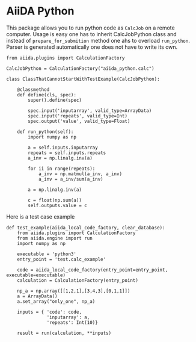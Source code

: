 # AiiDA Python

This package allows you to run python code as `CalcJob` on a remote computer. Usage is easy one has to inherit CalcJobPython class and instead of `prepare_for_submition` method one ahs to overload `run_python`. Parser is generated automatically one does not have to write its own.


```from aiida.orm import (Int, Float, Str, List, ArrayData)
from aiida.plugins import CalculationFactory

CalcJobPython = CalculationFactory("aiida_python.calc")

class ClassThatCannotStartWithTestExample(CalcJobPython):

    @classmethod
    def define(cls, spec):
        super().define(spec)

        spec.input('inputarray', valid_type=ArrayData)
        spec.input('repeats', valid_type=Int)
        spec.output('value', valid_type=Float)

    def run_python(self):
        import numpy as np

        a = self.inputs.inputarray
        repeats = self.inputs.repeats
        a_inv = np.linalg.inv(a)

        for ii in range(repeats):
            a_inv = np.matmul(a_inv, a_inv)
            a_inv = a_inv/sum(a_inv)

        a = np.linalg.inv(a)

        c = float(np.sum(a))
        self.outputs.value = c
```
Here is a test case example
```
def test_example(aiida_local_code_factory, clear_database):
    from aiida.plugins import CalculationFactory
    from aiida.engine import run
    import numpy as np

    executable = 'python3'
    entry_point = 'test.calc_example'

    code = aiida_local_code_factory(entry_point=entry_point, executable=executable)
    calculation = CalculationFactory(entry_point)

    np_a = np.array([[1,2,1],[3,4,3],[0,1,1]])
    a = ArrayData()
    a.set_array("only_one", np_a)

    inputs = { 'code': code,
               'inputarray': a,
               'repeats': Int(10)}

    result = run(calculation, **inputs)
```
